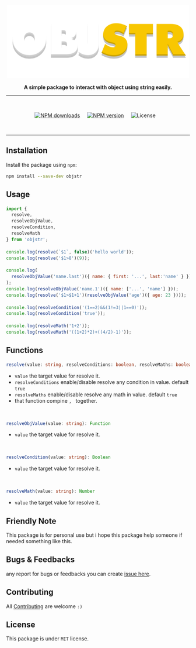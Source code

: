 <p align="center">
  <img width="500" src="https://raw.githubusercontent.com/NezitX/objstr/main/assets/logo.png" alt="objstr">
</p>

<div align="center">
  <b>A simple package to interact with object using string easily.
</b>
</div>

---

<br/>

<div align="center">

[![NPM downloads][download-image]][download-url] &nbsp; &nbsp;
[![NPM version][npm-image]][npm-url] &nbsp; &nbsp;
![License](https://img.shields.io/npm/l/objstr) &nbsp; &nbsp;

[npm-image]: https://img.shields.io/npm/v/objstr.svg?color=42cfff

[npm-url]: https://npmjs.org/package/objstr

[download-image]: https://img.shields.io/npm/dt/objstr.svg?color=3182b0

[download-url]: https://npmjs.org/package/objstr

  </div>

<br />

---

## Installation
Install the package using `npm`:
```bash
npm install --save-dev objstr
```

## Usage
```javascript
import { 
  resolve, 
  resolveObjValue,
  resolveCondition, 
  resolveMath 
} from 'objstr';

console.log(resolve(`$1`, false)('hello world'));                          // hello world
console.log(resolve('$1>8')(9));                                           // true

console.log(
  resolveObjValue('name.last')({ name: { first: '...', last:'name' } })   // name
);
console.log(resolveObjValue('name.1')({ name: ['...', 'name'] }));        // name
console.log(resolve('$1>$1+1')(resolveObjValue('age')({ age: 23 })));     // true

console.log(resolveCondition('(1==2)&&(1!=3||1==0)'));                    // true
console.log(resolveCondition('true'));                                    // true

console.log(resolveMath('1+2'));                                          // 3
console.log(resolveMath('((1+2)*2)+((4/2)-1)'));                          // 7
```

## Functions
```typescript
resolve(value: string, resolveConditions: boolean, resolveMaths: boolean): Function
```
- `value` the target value for resolve it.
- `resolveConditions` enable/disable resolve any condition in value. default `true`
- `resolveMaths` enable/disable resolve any math in value. default `true`
- that function compine ``, `` together.

<br/>

```typescript
resolveObjValue(value: string): Function
```
- `value` the target value for resolve it.

<br/>

```typescript
resolveCondition(value: string): Boolean
```
- `value` the target value for resolve it.

<br/>

```typescript
resolveMath(value: string): Number
```
- `value` the target value for resolve it.

## Friendly Note
This package is for personal use but i hope this package help someone if needed something like this. 

## Bugs & Feedbacks
any report for bugs or feedbacks you can create [issue here](https://github.com/NezitX/objstr/issues).

## Contributing
All [Contributing](https://github.com/NezitX/objstr/pulls) are welcome `:)`

## License
This package is under `MIT` license.